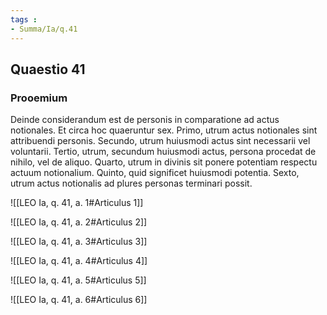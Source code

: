 ```yaml
---
tags : 
- Summa/Ia/q.41
---
```


## Quaestio 41

### Prooemium

Deinde considerandum est de personis in comparatione ad actus notionales. Et circa hoc quaeruntur sex. Primo, utrum actus notionales sint attribuendi personis. Secundo, utrum huiusmodi actus sint necessarii vel voluntarii. Tertio, utrum, secundum huiusmodi actus, persona procedat de nihilo, vel de aliquo. Quarto, utrum in divinis sit ponere potentiam respectu actuum notionalium. Quinto, quid significet huiusmodi potentia. Sexto, utrum actus notionalis ad plures personas terminari possit.

![[LEO Ia, q. 41, a. 1#Articulus 1]]

![[LEO Ia, q. 41, a. 2#Articulus 2]]

![[LEO Ia, q. 41, a. 3#Articulus 3]]

![[LEO Ia, q. 41, a. 4#Articulus 4]]

![[LEO Ia, q. 41, a. 5#Articulus 5]]

![[LEO Ia, q. 41, a. 6#Articulus 6]]

